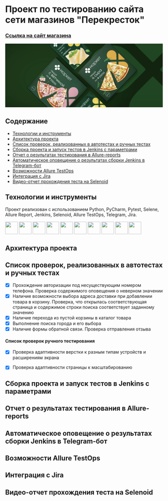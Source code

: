 # Проект по тестированию сайта сети магазинов "Перекресток"

### [Ссылка на сайт магазина](https://www.perekrestok.ru/)
![This is an image](/design/images/picture.png)

## Содержание
- [Технологии и инструменты](#)
- [Архитектура проекта](#)
- [Список проверок, реализованных в автотестах и ручных тестах](#)
- [Сборка проекта и запуск тестов в Jenkins с параметрами](#)
- [Отчет о результатах тестирования в Allure-reports](#)
- [Автоматическое оповещение о результатах сборки Jenkins в Telegram-бот](#)
- [Возможности Allure TestOps](#)
- [Интеграция с Jira](#)
- [Видео-отчет прохождения теста на Selenoid](#)


## Технологии и инструменты
Проект реализован с использованием Python, PyCharm, Pytest, Selene, Allure Report, Jenkins, Selenoid, Allure TestOps, Telegram, Jira.
<p align="left">

<img src="https://cdn.jsdelivr.net/gh/devicons/devicon@latest/icons/python/python-original.svg" height="40" width="40"/>
<img src="https://cdn.jsdelivr.net/gh/devicons/devicon@latest/icons/pycharm/pycharm-original.svg" height="40" width="40"/>
<img src="https://cdn.jsdelivr.net/gh/devicons/devicon@latest/icons/pytest/pytest-original.svg" height="40" width="40"/>
<img src="" height="40" width="40"/>
<img src="" height="40" width="40"/>     
<img src="https://cdn.jsdelivr.net/gh/devicons/devicon@latest/icons/jenkins/jenkins-original.svg" height="40" width="40"/>     
<img src="" height="40" width="40"/>     
<img src="" height="40" width="40"/>     
<img src="" height="40" width="40"/>     
<img src="https://cdn.jsdelivr.net/gh/devicons/devicon@latest/icons/jira/jira-original.svg" height="40" width="40"/>     

## Архитектура проекта

## Список проверок, реализованных в автотестах и ручных тестах
- [x] Прохождение авторизации под несуществующим номером телефона. Проверка содержимого оповещения о неверном значении
- [x] Наличие возможности выбора адреса доставки при добавлении товара в корзину. Проверка, что открылась соответствующая страница и содержимое строки поиска соответствует заданному значению
- [x] Наличие перехода из пустой корзины в каталог товара
- [x] Выполнение поиска города и его выбора 
- [x] Наличие формы обратной связи. Проверка отправления отзыва 
#### Список проверок ручного тестирования
- [x] Проверка адаптивности верстки к разным типам устройств и расширениям экрана
- [x] Проверка адаптивности страницы к масштабированию


## Сборка проекта и запуск тестов в Jenkins с параметрами

## Отчет о результатах тестирования в Allure-reports

## Автоматическое оповещение о результатах сборки Jenkins в Telegram-бот

## Возможности Allure TestOps

## Интеграция с Jira

## Видео-отчет прохождения теста на Selenoid